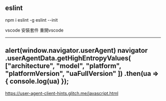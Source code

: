 ## eslint
npm i eslint -g
eslint --init

vscode 安裝套件 重開vscode

---
alert(window.navigator.userAgent)
navigator
    .userAgentData.getHighEntropyValues(
        ["architecture", "model", "platform", "platformVersion",
            "uaFullVersion"
        ])
    .then(ua => {
        console.log(ua)
    });
---
https://user-agent-client-hints.glitch.me/javascript.html